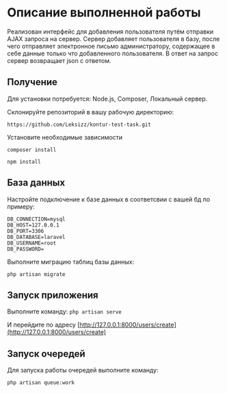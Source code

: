 # Описание выполненной работы

Реализован интерфейс для добавления пользователя путём отправки AJAX запроса на сервер. Сервер добавляет пользователя в базу, после чего отправляет электронное письмо администратору, содержащее в себе данные только что добавленного пользователя. В ответ на запрос сервер возвращает json с ответом.

## Получение

Для установки потребуется: Node.js, Composer, Локальный сервер.

Склонируйте репозиторий в вашу рабочую директорию:

```https://github.com/Leksizz/kontur-test-task.git```

Установите необходимые зависимости

```composer install```

```npm install```

## База данных

Настройте подключение к базе данных в соответсвии с вашей бд по примеру:
```
DB_CONNECTION=mysql
DB_HOST=127.0.0.1
DB_PORT=3306
DB_DATABASE=laravel
DB_USERNAME=root
DB_PASSWORD=
```
Выполните миграцию таблиц базы данных:

```php artisan migrate```

## Запуск приложения

Выполните команду: 
```php artisan serve```

И перейдите по адресу 
[http://127.0.0.1:8000/users/create](http://127.0.0.1:8000/users/create)

## Запуск очередей 

Для запуска работы очередей выполните команду: 

```php artisan queue:work```
